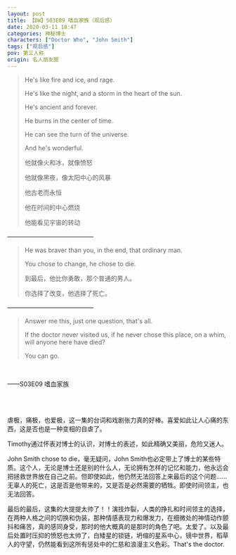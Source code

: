 ```yaml
---
layout: post
title: 【DW】S03E09 嗜血家族（观后感）
date: 2020-03-11 18:47
categories: 神秘博士
characters: ["Doctor Who", "John Smith"]
tags: ["观后感"]
pov: 第三人称
origin: 名人朋友圈
---
```


> He's like fire and ice, and rage.
> 
> He's like the night, and a storm in the heart of the sun.
> 
> He's ancient and forever.
> 
> He burns in the center of time.
> 
> He can see the turn of the universe.
> 
> And he's wonderful.
> 
> 他就像火和冰，就像愤怒
> 
> 他就像黑夜，像太阳中心的风暴
> 
> 他古老而永恒
> 
> 他在时间的中心燃烧
> 
> 他能看见宇宙的转动

——————————————

> He was braver than you, in the end, that ordinary man.
> 
> You chose to change, he chose to die.
> 
> 到最后，他比你勇敢，那个普通的男人。
> 
> 你选择了改变，他选择了死亡。

——————————————

> Answer me this, just one question, that's all.
> 
> If the doctor never visited us, if he never chose this place, on a whim, will anyone here have died?
> 
> You can go.

<br>

——S03E09 嗜血家族

<br><br>

虐极，痛极，也爱极，这一集的台词和戏剧张力真的好棒。喜爱如此让人心痛的东西，这是否也是一种变相的自虐了。

Timothy通过怀表对博士的认识，对博士的表述，如此精确又美丽，危险又迷人。

John Smith chose to die，毫无疑问，John Smith也必定带上了博士的某些特质。这个人，无论是博士还是别的什么人，无论拥有怎样的记忆和能力，他永远会把拯救世界放在自己之前。但即使如此，他仍然无法回答上来最后的这个问题……无辜人的死亡，这是否是他带来的，又是否是必然需要的牺牲。即使时间领主，也无法回答。

最后的最后，这集的大提提太帅了！！演技炸裂，人类的挣扎和时间领主的选择，在两种人格之间的切换和伪装，那种情感表现力和爆发力，在细微处的神情动作颤抖和痛苦，真的感同身受，那时的他大概真的是那时的角色了吧。太爱了。以及最后处置时压抑的愤怒也太帅了，白矮星的锁链，坍缩的星系中心，镜中世界，稻草人的守望，仍然能看到这所有惩处中的仁慈和浪漫主义色彩。That's the doctor.
